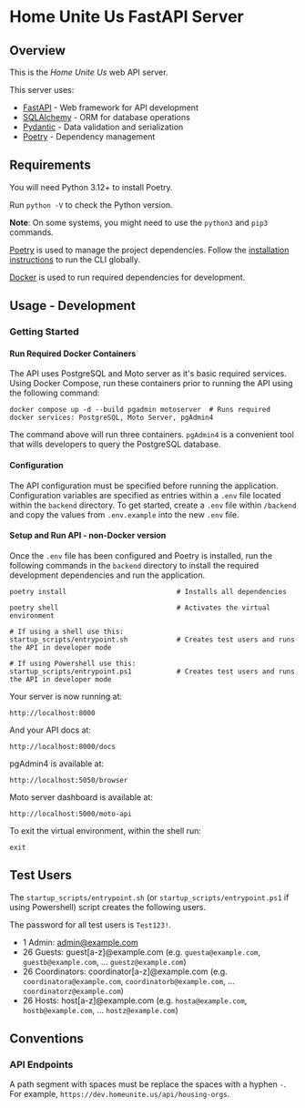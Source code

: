 # Home Unite Us FastAPI Server

## Overview

This is the _Home Unite Us_ web API server.

This server uses:

- [FastAPI](https://fastapi.tiangolo.com/) - Web framework for API development
- [SQLAlchemy](https://www.sqlalchemy.org/) - ORM for database operations
- [Pydantic](https://docs.pydantic.dev/latest/) - Data validation and serialization
- [Poetry](https://python-poetry.org/docs/) - Dependency management

## Requirements

You will need Python 3.12+ to install Poetry.

Run `python -V` to check the Python version.

**Note**: On some systems, you might need to use the `python3` and `pip3` commands.

[Poetry](https://python-poetry.org/docs/#installation) is used to manage the project dependencies. Follow the [installation instructions](https://python-poetry.org/docs/#installation) to run the CLI globally.

[Docker](https://www.docker.com) is used to run required dependencies for development.

## Usage - Development

### Getting Started

#### Run Required Docker Containers

The API uses PostgreSQL and Moto server as it's basic required services. Using Docker Compose, run these containers prior to running the API using the following command:

```shell
docker compose up -d --build pgadmin motoserver  # Runs required docker services: PostgreSQL, Moto Server, pgAdmin4
```

The command above will run three containers. `pgAdmin4` is a convenient tool that wills developers to query the PostgreSQL database.

#### Configuration

The API configuration must be specified before running the application. Configuration variables are specified as entries within a `.env` file located within the `backend` directory. To get started, create a `.env` file within `/backend` and copy the values from `.env.example` into the new `.env` file.

#### Setup and Run API - non-Docker version

Once the `.env` file has been configured and Poetry is installed, run the following commands in the `backend` directory to install the required development dependencies and run the application.

```shell
poetry install                           # Installs all dependencies

poetry shell                             # Activates the virtual environment

# If using a shell use this:
startup_scripts/entrypoint.sh            # Creates test users and runs the API in developer mode

# If using Powershell use this:
startup_scripts/entrypoint.ps1           # Creates test users and runs the API in developer mode
```

Your server is now running at:
```
http://localhost:8000
```

And your API docs at:
```
http://localhost:8000/docs
```

pgAdmin4 is available at:
```
http://localhost:5050/browser
```

Moto server dashboard is available at:
```
http://localhost:5000/moto-api
```

To exit the virtual environment, within the shell run:
```shell
exit
```

## Test Users

The `startup_scripts/entrypoint.sh` (or `startup_scripts/entrypoint.ps1` if using Powershell) script creates the following users.

The password for all test users is `Test123!`.

- 1 Admin: admin@example.com
- 26 Guests: guest[a-z]@example.com (e.g. `guesta@example.com`, `guestb@example.com`, ... `guestz@example.com`)
- 26 Coordinators: coordinator[a-z]@example.com (e.g. `coordinatora@example.com`, `coordinatorb@example.com`, ... `coordinatorz@example.com`)
- 26 Hosts: host[a-z]@example.com (e.g. `hosta@example.com`, `hostb@example.com`, ... `hostz@example.com`)

## Conventions

### API Endpoints

A path segment with spaces must be replace the spaces with a hyphen `-`. For example, `https://dev.homeunite.us/api/housing-orgs`.
